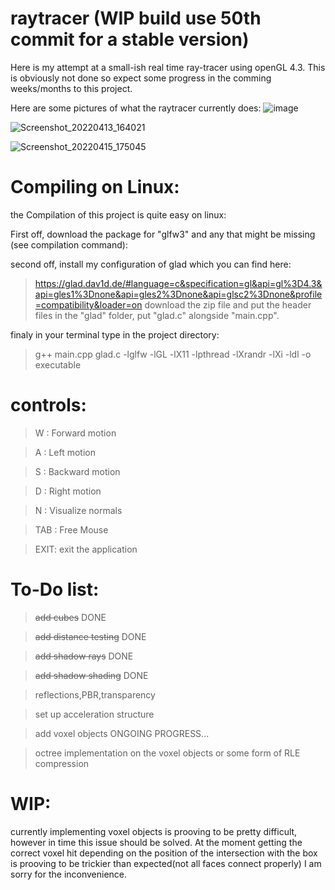 # raytracer (WIP build use 50th commit for a stable version)

Here is my attempt at a small-ish real time ray-tracer using openGL 4.3. This is obviously not done so expect some progress in the comming weeks/months to this project.

Here are some pictures of what the raytracer currently does:
![image](https://user-images.githubusercontent.com/62178977/162789246-bd803e01-73f3-41ff-8927-6ea9204d446d.png)

![Screenshot_20220413_164021](https://user-images.githubusercontent.com/62178977/163209828-65049bb3-e851-4023-9358-31ff3efc2459.png)

![Screenshot_20220415_175045](https://user-images.githubusercontent.com/62178977/163593055-eb1cb7be-7e31-4edd-bc6a-b1112767eea6.png)

# Compiling on Linux:

the Compilation of this project is quite easy on linux:

First off, download the package for "glfw3" and any that might be missing (see compilation command): 

second off, install my configuration of glad which you can find here:
> https://glad.dav1d.de/#language=c&specification=gl&api=gl%3D4.3&api=gles1%3Dnone&api=gles2%3Dnone&api=glsc2%3Dnone&profile=compatibility&loader=on
download the zip file and put the header files in the "glad" folder, put "glad.c" alongside "main.cpp".

finaly in your terminal type in the project directory:
> g++ main.cpp glad.c -lglfw -lGL -lX11 -lpthread -lXrandr -lXi -ldl -o executable


# controls:

> W : Forward motion

> A : Left motion

> S : Backward motion

> D : Right motion

> N : Visualize normals

> TAB : Free Mouse

> EXIT: exit the application

# To-Do list:

>~~add cubes~~ DONE

>~~add distance testing~~ DONE

>~~add shadow rays~~ DONE

>~~add shadow shading~~ DONE

>reflections,PBR,transparency

>set up acceleration structure

>add voxel objects ONGOING PROGRESS...

>octree implementation on the voxel objects or some form of RLE compression

# WIP:
currently implementing voxel objects is prooving to be pretty difficult, however in time this issue should be solved.
At the moment getting the correct voxel hit depending on the position of the intersection with the box is prooving to be trickier than expected(not all faces connect properly) I am sorry for the inconvenience.
